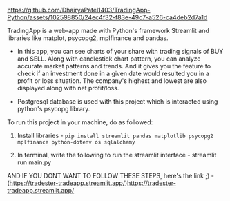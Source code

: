 

https://github.com/DhairyaPatel1403/TradingApp-Python/assets/102598850/24ec4f32-f83e-49c7-a526-ca4deb2d7a1d


TradingApp is a web-app made with Python's framework Streamlit and libraries like matplot, psycopg2, mplfinance and pandas.

* In this app, you can see charts of your share with trading signals of BUY and SELL. Along with candlestick chart pattern, you can analyze accurate market patterns and trends. And it gives you the feature to check if an investment done in a given date would resulted you in a profit or loss situation.
The company's highest and lowest are also displayed along with net profit/loss.

* Postgresql database is used with this project which is interacted using python's psycopg library. 

To run this project in your machine, do as followed:

1. Install libraries - 
  `pip install streamlit pandas matplotlib psycopg2 mplfinance python-dotenv os sqlalchemy`

2. In terminal, write the following to run the streamlit interface -
  streamlit run main.py





AND IF YOU DONT WANT TO FOLLOW THESE STEPS, here's the link ;) - (https://tradester-tradeapp.streamlit.app/)https://tradester-tradeapp.streamlit.app/

